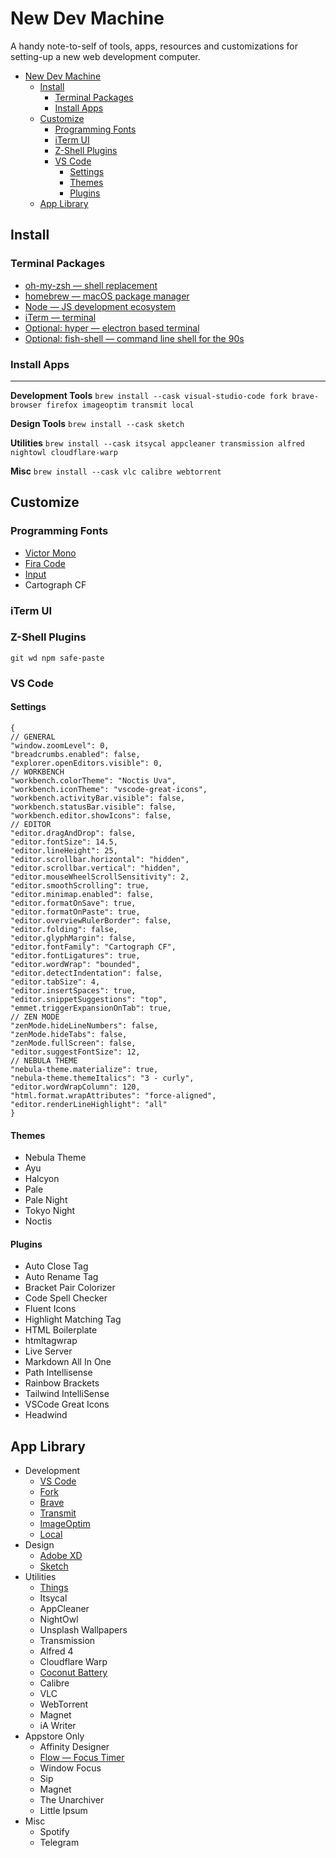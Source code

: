 # New Dev Machine
A handy note-to-self of tools, apps, resources and customizations for setting-up a new web development computer.
- [New Dev Machine](#new-dev-machine)
  - [Install](#install)
    - [Terminal Packages](#terminal-packages)
    - [Install Apps](#install-apps)
  - [Customize](#customize)
    - [Programming Fonts](#programming-fonts)
    - [iTerm UI](#iterm-ui)
    - [Z-Shell Plugins](#z-shell-plugins)
    - [VS Code](#vs-code)
      - [Settings](#settings)
      - [Themes](#themes)
      - [Plugins](#plugins)
  - [App Library](#app-library)

## Install
### Terminal Packages
- [oh-my-zsh — shell replacement](https://ohmyz.sh/#install)
- [homebrew — macOS package manager](https://brew.sh/)
- [Node — JS development ecosystem](https://nodejs.org/en/)
- [iTerm — terminal](https://iterm2.com/)
- [Optional: hyper — electron based terminal](https://hyper.is/)
- [Optional: fish-shell — command line shell for the 90s](https://fishshell.com)

### Install Apps
___
**Development Tools**
	`brew install --cask visual-studio-code fork brave-browser firefox imageoptim transmit local`
	
**Design Tools**
	`brew install --cask sketch‌`	

**Utilities**
	`brew install --cask itsycal appcleaner transmission alfred‌ nightowl cloudflare-warp`

**Misc**
	`brew install --cask vlc calibre webtorrent`

## Customize
### Programming Fonts
- [Victor Mono](https://github.com/rubjo/victor-mono)
- [Fira Code](https://github.com/tonsky/FiraCode)
- [Input](https://input.djr.com/)
- Cartograph CF

### iTerm UI

### Z-Shell Plugins
```
git wd npm safe-paste
```
### VS Code
#### Settings
	‌{
    // GENERAL
    "window.zoomLevel": 0,
    "breadcrumbs.enabled": false,
    "explorer.openEditors.visible": 0,
    // WORKBENCH
    "workbench.colorTheme": "Noctis Uva",
    "workbench.iconTheme": "vscode-great-icons",
    "workbench.activityBar.visible": false,
    "workbench.statusBar.visible": false,
    "workbench.editor.showIcons": false,
    // EDITOR
    "editor.dragAndDrop": false,
    "editor.fontSize": 14.5,
    "editor.lineHeight": 25,
    "editor.scrollbar.horizontal": "hidden",
    "editor.scrollbar.vertical": "hidden",
    "editor.mouseWheelScrollSensitivity": 2,
    "editor.smoothScrolling": true,
    "editor.minimap.enabled": false,
    "editor.formatOnSave": true,
    "editor.formatOnPaste": true,
    "editor.overviewRulerBorder": false,
    "editor.folding": false,
    "editor.glyphMargin": false,
    "editor.fontFamily": "Cartograph CF",
    "editor.fontLigatures": true,
    "editor.wordWrap": "bounded",
    "editor.detectIndentation": false,
    "editor.tabSize": 4,
    "editor.insertSpaces": true,
    "editor.snippetSuggestions": "top",
    "emmet.triggerExpansionOnTab": true,
    // ZEN MODE
    "zenMode.hideLineNumbers": false,
    "zenMode.hideTabs": false,
    "zenMode.fullScreen": false,
    "editor.suggestFontSize": 12,
    // NEBULA THEME
    "nebula-theme.materialize": true,
    "nebula-theme.themeItalics": "3 - curly",
    "editor.wordWrapColumn": 120,
    "html.format.wrapAttributes": "force-aligned",
    "editor.renderLineHighlight": "all"
    }

#### Themes
- Nebula Theme
- Ayu
- Halcyon
- Pale
- Pale Night
- Tokyo Night
- Noctis
  
#### Plugins
- Auto Close Tag
- Auto Rename Tag
- Bracket Pair Colorizer
- Code Spell Checker
- Fluent Icons
- Highlight Matching Tag
- HTML Boilerplate
- htmltagwrap
- Live Server
- Markdown All In One
- Path Intellisense
- Rainbow Brackets
- Tailwind IntelliSense
- VSCode Great Icons
- Headwind

## App Library
- Development
	- [VS Code](https://code.visualstudio.com/)
	- [Fork](https://git-fork.com/)
	- [Brave](https://brave.com/)
	- [Transmit](https://panic.com/transmit/)
	- [ImageOptim](https://imageoptim.com/mac)
	- [Local](https://localwp.com/)
- Design
	- [Adobe XD](https://www.adobe.com/products/xd.html)
	- [Sketch](https://www.sketch.com/apps/)
- Utilities
	- [Things](https://culturedcode.com/things/)
	- Itsycal
	- AppCleaner
	- NightOwl
	- Unsplash Wallpapers
	- Transmission
	- Alfred 4
	- Cloudflare Warp
	- [Coconut Battery](https://www.coconut-flavour.com/coconutbattery/)
	- Calibre
	- VLC
	- WebTorrent
	- Magnet
	- iA Writer
- Appstore Only
	- Affinity Designer
	- [Flow — Focus Timer](https://flowapp.info/)
	- Window Focus
	- Sip
	- Magnet
	- The Unarchiver
	- Little Ipsum
- Misc
	- Spotify
	- Telegram
